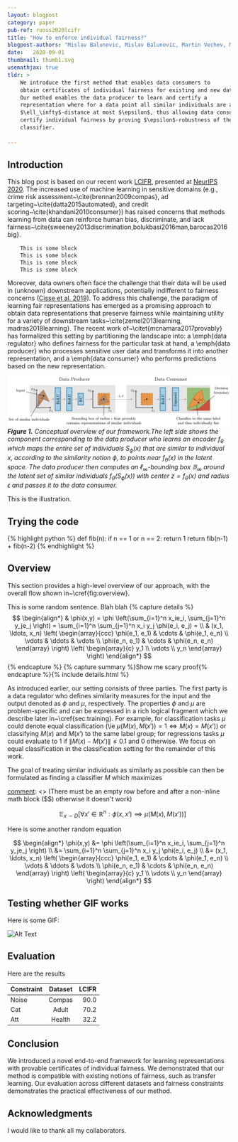 ```yaml
---
layout: blogpost
category: paper
pub-ref: ruoss2020lcifr
title: "How to enforce individual fairness?"
blogpost-authors: "Mislav Balunovic, Mislav Balunovic, Martin Vechev, Mislav Balunovic, Nikola Jovanović, Anian Ruoss" 
date:   2020-09-01
thumbnail: thumb1.svg
usemathjax: true
tldr: >
    We introduce the first method that enables data consumers to
    obtain certificates of individual fairness for existing and new data points. 
    Our method enables the data producer to learn and certify a
    representation where for a data point all similar individuals are at
    $\ell_\infty$-distance at most $\epsilon$, thus allowing data consumers to
    certify individual fairness by proving $\epsilon$-robustness of their
    classifier.

---
```


[comment]: <> (This is how to write comments.)

## Introduction

This blog post is based on our recent work
[LCIFR](/publications/{{page.pub-ref}}), presented at [NeurIPS
2020](https://neurips.cc/Conferences/2020). The increased use of machine
learning in sensitive domains (e.g., crime risk
assessment~\cite{brennan2009compas}, ad targeting~\cite{datta2015automated}, and
credit scoring~\cite{khandani2010consumer}) has raised concerns that methods
learning from data can reinforce human bias, discriminate, and lack
fairness~\cite{sweeney2013discrimination,bolukbasi2016man,barocas2016big}.

		This is some block
		This is some block
		This is some block
		This is some block

Moreover, data owners often face the challenge that their data will
be used in (unknown) downstream applications, potentially indifferent to
fairness concerns ([Cisse et al. 2019](https://sanmi.cs.illinois.edu/documents/Representation_Learning_Fairness_NeurIPS19_Tutorial.pdf)).
To address this challenge, the paradigm of learning fair representations has
emerged as a promising approach to obtain data representations that preserve
fairness while maintaining utility for a variety of downstream
tasks~\cite{zemel2013learning, madras2018learning}.
The recent work of~\citet{mcnamara2017provably} has formalized this setting by
partitioning the landscape into: a \emph{data regulator} who
defines fairness for the particular task at hand, a \emph{data producer} who
processes sensitive user data and transforms it into another representation,
and a \emph{data consumer} who performs predictions based on the new
representation.


![](/assets/blog/lcifr_overview.png)
***Figure 1.** Conceptual overview of our framework.The left side shows the component corresponding to the data producer who learns an encoder $f_\theta$ which maps the entire set of individuals $S_\phi(x)$ that are similar to individual $x$, according to the similarity notion $\phi$, to points near $f_\theta(x)$ in the latent space. The data producer then computes an $\ell_\infty$-bounding box $\mathbb{B}_\infty$ around the latent set of similar individuals $f_\theta(S_\phi(x))$ with center $z = f_\theta(x)$ and radius $\epsilon$ and passes it to the data consumer.* 

This is the illustration.

## Trying the code

{% highlight python %}
def fib(n):
  if n == 1 or n == 2:
  	 return 1
  return fib(n-1) + fib(n-2)
{% endhighlight %}

## Overview 

This section provides a high-level overview of our approach, with the
overall flow shown in~\cref{fig:overview}.


This is some random sentence. Blah blah
{% capture details %}
$$
\begin{align*}
  & \phi(x,y) = \phi \left(\sum_{i=1}^n x_ie_i, \sum_{j=1}^n y_je_j \right)
  = \sum_{i=1}^n \sum_{j=1}^n x_i y_j \phi(e_i, e_j) = \\
  & (x_1, \ldots, x_n) \left( \begin{array}{ccc}
      \phi(e_1, e_1) & \cdots & \phi(e_1, e_n) \\
      \vdots & \ddots & \vdots \\
      \phi(e_n, e_1) & \cdots & \phi(e_n, e_n)
    \end{array} \right)
  \left( \begin{array}{c}
      y_1 \\
      \vdots \\
      y_n
    \end{array} \right)
\end{align*}
$$
{% endcapture %}
{% capture summary %}Show me scary proof{% endcapture %}{% include details.html %}

As introduced earlier, our setting consists of three parties.
The first party is a data regulator who defines similarity measures for the
input and the output denoted as $\phi$ and $\mu$, respectively.
The properties $\phi$ and $\mu$ are problem-specific and can be expressed in a
rich logical fragment which we describe later in~\cref{sec:training}.
For example, for classification tasks $\mu$ could denote equal classification
(\ie $\mu(M(x), M(x')) = 1 \iff M(x) = M(x')$) or classifying $M(x)$ and
$M(x')$ to the same label group; for regressions tasks $\mu$ could evaluate
to 1 if $\|M(x) - M(x')\| \leq 0.1$ and 0 otherwise.
We focus on equal classification in the classification setting for the
remainder of this work.

The goal of treating similar individuals as similarly as possible can then be
formulated as finding a classifier $M$ which maximizes

[comment]: <> (There must be an empty row before and after a non-inline math block ($$) otherwise it doesn't work) 

$$
\begin{equation*}
    \quad \mathbb{E}_{x \sim D} \left[
        \forall x' \in \mathbb{R}^n : \phi(x, x') \implies \mu(M(x), M(x'))
    \right]
\end{equation*}
$$

Here is some another random equation

$$
\begin{align*}
   \phi(x,y) &= \phi \left(\sum_{i=1}^n x_ie_i, \sum_{j=1}^n y_je_j \right) \\
  &= \sum_{i=1}^n \sum_{j=1}^n x_i y_j \phi(e_i, e_j) \\ 
  &= (x_1, \ldots, x_n) \left( \begin{array}{ccc}
      \phi(e_1, e_1) & \cdots & \phi(e_1, e_n) \\
      \vdots & \ddots & \vdots \\
      \phi(e_n, e_1) & \cdots & \phi(e_n, e_n)
    \end{array} \right)
  \left( \begin{array}{c}
      y_1 \\
      \vdots \\
      y_n
    \end{array} \right)
\end{align*}
$$

## Testing whether GIF works

Here is some GIF:

![Alt Text](https://media.giphy.com/media/vFKqnCdLPNOKc/giphy.gif)


## Evaluation

Here are the results

| Constraint   |      Dataset      |  LCIFR |
|----------|:-------------:|------:|
| Noise |  Compas | 90.0 |
| Cat |    Adult   |   70.2 |
| Att | Health |    32.2 |

## Conclusion

We introduced a novel end-to-end framework for learning representations with
provable certificates of individual fairness.
We demonstrated that our method is compatible with existing notions of fairness,
such as transfer learning.
Our evaluation across different datasets and fairness constraints demonstrates
the practical effectiveness of our method.

## Acknowledgments

I would like to thank all my collaborators. 